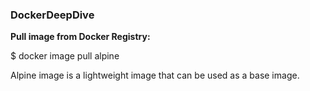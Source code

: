 ### DockerDeepDive
 **Pull image from Docker Registry:**
 
 $ docker image pull alpine

Alpine image is a lightweight image that can be used as a base image.
